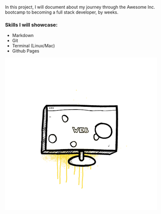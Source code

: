 In this project, I will document about my journey through the Awesome Inc. bootcamp to becoming a full stack developer, by weeks.
### Skills I will showcase: 
 * Markdown
 * Git
 * Terminal (Linux/Mac)
 * Github Pages
 
 [![](https://github.com/marquisepiton/Journey-to-Becoming-a-Full-Stack-Developer-Blog/blob/main/img/monitor.gif?raw=true)](#)
 

